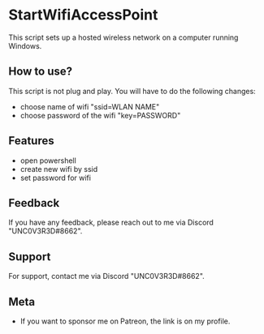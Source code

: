 
# StartWifiAccessPoint

This script sets up a hosted wireless network on a computer running Windows.


## How to use?

This script is not plug and play. You will have to do the following changes:

- choose name of wifi "ssid=WLAN NAME"
- choose password of the wifi "key=PASSWORD"


## Features

- open powershell 
- create new wifi by ssid
- set password for wifi





## Feedback

If you have any feedback, please reach out to me via Discord "UNC0V3R3D#8662".






## Support

For support, contact me via  Discord "UNC0V3R3D#8662".


## Meta


- If you want to sponsor me on Patreon, the link is on my profile.


